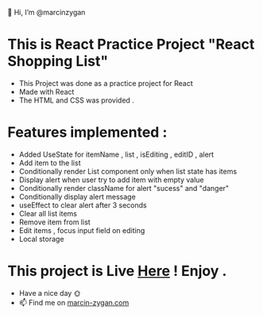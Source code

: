 👋 Hi, I’m @marcinzygan

# This is React Practice Project "React Shopping List"

- This Project was done as a practice project for React
- Made with React
- The HTML and CSS was provided .

# Features implemented :

- Added UseState for itemName , list , isEditing , editID , alert
- Add item to the list
- Conditionally render List component only when list state has items
- Display alert when user try to add item with empty value
- Conditionally render className for alert "sucess" and "danger"
- Conditionally display alert message
- useEffect to clear alert after 3 seconds
- Clear all list items
- Remove item from list
- Edit items , focus input field on editing
- Local storage

# This project is Live <a href="mz-task-organizer.netlify.app">Here</a> ! Enjoy .

- Have a nice day 🌞
- 📫 Find me on <a href="https://marcin-zygan.com">marcin-zygan.com</a>
